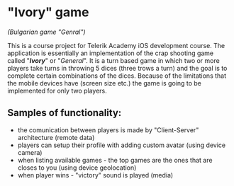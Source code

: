 # "Ivory" game
_(Bulgarian game "Genral")_

This is a course project for Telerik Academy iOS development course.
The application is essentially an implementation of the crap shooting game called "___Ivory___" or "_General_". 
It is a turn based game in which two or more players take turns in throwing 5 dices (three trows a turn) 
and the goal is to complete certain combinations of the dices. 
Because of the limitations that the mobile devices have (screen size etc.) the game is going to be 
implemented for only two players.

## Samples of functionality:
- the comunication between players is made by "Client-Server" architecture (remote data)
- players can setup their profile with adding custom avatar (using device camera)
- when listing available games - the top games are the ones that are closes to you (using device geolocation)
- when player wins - "victory" sound is played (media)
